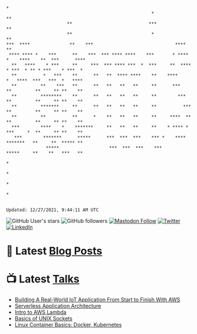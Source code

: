 ```

                                                                                     *
                                                       *                           **
                       **                             ***                          **
                       **                              *                           **
***  ****               **    ***                               ****               **
 **** **** *    ***      **    ***  *** **** ****    ***       * **** *    ****    **  ***      ****
  **   ****    * ***     **     ***  *** **** ***  *  ***     **  ****    * ***  * ** * ***    * ***  *
  **          *   ***    **      **   **  **** ****    **    ****        *   ****  ***   ***  *   ****
  **         **    ***   **      **   **   **   **     **      ***      **         **     ** **    **
  **         ********    **      **   **   **   **     **        ***    **         **     ** **    **
  **         *******     **      **   **   **   **     **          ***  **         **     ** **    **
  **         **          **      *    **   **   **     **     ****  **  **         **     ** **    **
  ***        ****    *    *******     **   **   **     **    * **** *   ***     *  **     ** **    **
   ***        *******      *****      ***  ***  ***    *** *    ****     *******   **     **  ***** **
               *****                   ***  ***  ***    ***               *****     **    **   ***   **
                                                                                          *
                                                                                         *
                                                                                        *
                                                                                       *


Updated: 12/27/2021, 9:44:11 AM UTC
```

![GitHub User's stars](https://img.shields.io/github/stars/revmischa?style=for-the-badge&logoColor=white&color=1CA2F1&logo=github)
![GitHub followers](https://img.shields.io/github/followers/revmischa?style=for-the-badge&logo=github&logoColor=white&color=1CA2F1)
[![Mastodon Follow](https://img.shields.io/mastodon/follow/38970?domain=https%3A%2F%2Fsocial.coop&label=ActivityPub&logoColor=white&logo=mastodon&color=1CA2F1&style=for-the-badge)](https://social.coop/@wooster)
[![Twitter](https://img.shields.io/badge/Twitter-Profile-informational?style=for-the-badge&logo=twitter&logoColor=white&color=1CA2F1)](https://twitter.com/spiegelmock)
[![LinkedIn](https://img.shields.io/badge/LinkedIn-Profile-informational?style=for-the-badge&logo=linkedin&logoColor=white&color=0D76A8)](https://www.linkedin.com/in/spiegelmock/)



# 📩 Latest [Blog Posts](https://spiegelmock.com)
<!-- BLOG-POST-LIST:START -->
<!-- BLOG-POST-LIST:END -->

# 📺 Latest [Talks](https://github.com/revmischa/talks)
- [Building A Real-World IoT Application From Start to Finish With AWS](https://www.youtube.com/watch?v=vJ4Gjn0Bmi0)
- [Serverless Application Architecture](https://www.youtube.com/watch?v=rXPwLZJ9l2M)
- [Intro to AWS Lambda](https://www.youtube.com/watch?v=bGzty_IUDP0)
- [Basics of UNIX Sockets](https://www.youtube.com/watch?v=8TGV4zcd9k4)
- [Linux Container Basics: Docker, Kubernetes](https://www.youtube.com/watch?v=3f5wWYLWOtQ)
